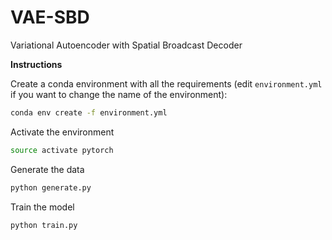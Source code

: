 # VAE-SBD

Variational Autoencoder with Spatial Broadcast Decoder

**Instructions**

Create a conda environment with all the requirements (edit `environment.yml` if you want to change the name of the environment):

```sh
conda env create -f environment.yml
```

Activate the environment

```sh
source activate pytorch
```

Generate the data

```sh
python generate.py
```

Train the model

```sh
python train.py
```

